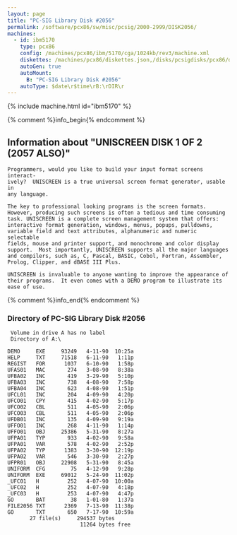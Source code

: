 ```yaml
---
layout: page
title: "PC-SIG Library Disk #2056"
permalink: /software/pcx86/sw/misc/pcsig/2000-2999/DISK2056/
machines:
  - id: ibm5170
    type: pcx86
    config: /machines/pcx86/ibm/5170/cga/1024kb/rev3/machine.xml
    diskettes: /machines/pcx86/diskettes.json,/disks/pcsigdisks/pcx86/diskettes.json
    autoGen: true
    autoMount:
      B: "PC-SIG Library Disk #2056"
    autoType: $date\r$time\rB:\rDIR\r
---
```


{% include machine.html id="ibm5170" %}

{% comment %}info_begin{% endcomment %}

## Information about "UNISCREEN DISK 1 OF 2 (2057 ALSO)"

    Programmers, would you like to build your input format screens interact-
    ively?  UNISCREEN is a true universal screen format generator, usable in
    any language.
    
    The key to professional looking programs is the screen formats.
    However, producing such screens is often a tedious and time consuming
    task. UNISCREEN is a complete screen management system that offers:
    interactive format generation, windows, menus, popups, pulldowns,
    variable field and text attributes, alphanumeric and numeric selectable
    fields, mouse and printer support, and monochrome and color display
    support.  Most importantly, UNISCREEN supports all the major languages
    and compilers, such as, C, Pascal, BASIC, Cobol, Fortran, Assembler,
    Prolog, Clipper, and dBASE III Plus.
    
    UNISCREEN is invaluable to anyone wanting to improve the appearance of
    their programs.  It even comes with a DEMO program to illustrate its
    ease of use.
{% comment %}info_end{% endcomment %}


### Directory of PC-SIG Library Disk #2056

     Volume in drive A has no label
     Directory of A:\

    DEMO     EXE     93249   4-11-90  10:25a
    HELP     TXT     71518   6-11-90   1:11p
    REGIST   FOR      1037   6-10-90   1:58p
    UFAS01   MAC       274   3-08-90   8:38a
    UFBA02   INC       419   3-29-90   5:10p
    UFBA03   INC       738   4-08-90   7:58p
    UFBA04   INC       623   4-08-90   1:51p
    UFCL01   INC       204   4-09-90   4:20p
    UFCO01   CPY       415   4-02-90   5:17p
    UFCO02   CBL       511   4-05-90   2:06p
    UFCO03   CBL       511   4-05-90   2:06p
    UFDB01   INC       135   4-09-90   9:19a
    UFFO01   INC       268   4-11-90   1:14p
    UFFO01   OBJ     25386   5-31-90   8:27a
    UFPA01   TYP       933   4-02-90   9:58a
    UFPA01   VAR       578   4-02-90   2:52p
    UFPA02   TYP      1383   3-30-90  12:19p
    UFPA02   VAR       546   3-30-90   2:27p
    UFPR01   OBJ     22908   5-31-90   8:45a
    UNIFORM  CFG        75   4-12-90   9:28p
    UNIFORM  EXE     69012   5-24-90  11:02p
    _UFC01   H         252   4-07-90  10:00a
    _UFC02   H         252   4-07-90   4:18p
    _UFC03   H         253   4-07-90   4:47p
    GO       BAT        38   1-01-80   1:37a
    FILE2056 TXT      2369   7-13-90  11:38p
    GO       TXT       650   7-17-90  10:59a
           27 file(s)     294537 bytes
                           11264 bytes free
